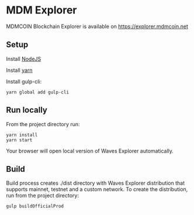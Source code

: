 # MDM Explorer

MDMCOIN Blockchain Explorer is available on https://explorer.mdmcoin.net
## Setup

Install [NodeJS](https://nodejs.org/en/download/)

Install [yarn](https://yarnpkg.com/lang/en/docs/install/)

Install gulp-cli:
```
yarn global add gulp-cli
```

## Run locally

From the project directory run:

```
yarn install 
yarn start
```

Your browser will open local version of Waves Explorer automatically.

## Build

Build process creates ./dist directory with Waves Explorer distribution that supports mainnet, testnet and a custom network. 
To create the distribution, run from the project directory:
```
gulp buildOfficialProd
```
